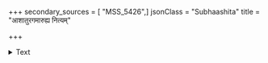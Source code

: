 +++
secondary_sources = [ "MSS_5426",]
jsonClass = "Subhaashita"
title = "आशातुरगमारुह्य नित्यम्"

+++

<details><summary>Text</summary>

आशातुरगमारुह्य नित्यं धावति याचकः।  
न चार्तिः न श्रमो ह्यस्य न गतौ नापि मन्दता॥
</details>
